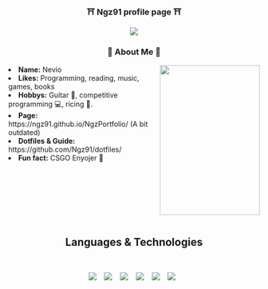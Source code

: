 
<div align="center">

  ### :shinto_shrine: <b>Ngz91 profile page</b> :shinto_shrine:

<img src="https://64.media.tumblr.com/b2db124c402f36f256fdf0f0a21820d4/9183c63c3a6737f8-31/s500x750/b3da5ed6cecab8d68113fde5b994bab5edd82470.gifv"/>

</div>
<div>
  <h3 align="center"> 🍜 About Me 🍜 </h3>
  <div align="center">
    <img src="https://media.tenor.com/ffh6cxsnSYMAAAAd/persona-aesthetic-anime.gif" align="right" width="200" height="300">
  </div>
  <li>
  <b>Name:</b> Nevio</li>
  <li>
  <b>Likes:</b> Programming, reading, music, games, books
  </li>
  <li>
  <b>Hobbys:</b> Guitar 🎸, competitive programming 💻, ricing 🍙.
  </li>
  <li>
  <b>Page:</b> https://ngz91.github.io/NgzPortfolio/ (A bit outdated)
  </li>
  <li>
  <b>Dotfiles & Guide:</b> https://github.com/Ngz91/dotfiles/
  </li>
  <li>
  <b>Fun fact:</b> CSGO Enyojer 🚬 
  </li>
  <br><br><br>
</div>
<br><br><br><br>
<div>
  <h2 align="center">Languages & Technologies</h2>
<br>
</div>
<p align="center">
  <img src="https://img.shields.io/badge/Python-3776AB?style=for-the-badge&logo=python&logoColor=white" />&nbsp;&nbsp;&nbsp;
  <img src="https://img.shields.io/badge/JavaScript-F7DF1E?style=for-the-badge&logo=javascript&logoColor=black" />&nbsp;&nbsp;&nbsp;
  <img src="https://img.shields.io/badge/node.js%20-%2343853D.svg?&style=for-the-badge&logo=node.js&logoColor=white" />&nbsp;&nbsp;&nbsp;
  <img src="https://img.shields.io/badge/react%20-%2300D9FF.svg?&style=for-the-badge&logo=react&logoColor=white" />&nbsp;&nbsp;&nbsp;
  <img src="https://img.shields.io/badge/tailwind-css%20-%231572B6.svg?&style=for-the-badge&logo=tailwind-css&logoColor=white" />&nbsp;&nbsp;&nbsp;
  <img src="https://img.shields.io/badge/NeoVim-%2357A143.svg?&style=for-the-badge&logo=neovim&logoColor=white"/>&nbsp;&nbsp;
</p>
